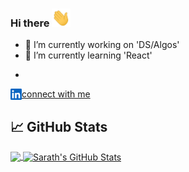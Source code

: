 ### Hi there <img src="https://github.com/xlsarath/xlsarath/blob/master/wave.gif" width="30px">

<!--
**xlsarath/xlsarath** is a ✨ _special_ ✨ repository because its `README.md` (this file) appears on your GitHub profile.

Here are some ideas to get you started:
-->

- 🔭 I’m currently working on 'DS/Algos'
- 🌱 I’m currently learning 'React'
<!-- 
- 👯 I’m looking to collaborate on ...
- 🤔 I’m looking for help with ...
- 💬 Ask me about ...
-->
-
<a  href="https://www.linkedin.com/in/sarathmakkena/"> <img align="left" alt="Sarath's LinkedIN" width="18px" src="https://github.com/xlsarath/xlsarath/blob/master/linkedin.svg" >connect with me</a>
  <br/>
<!-- - 😄 Pronouns: ...
- ⚡ Fun fact: ...
-->
## &#x1f4c8; GitHub Stats

<a href="https://github.com/xlsarath/xlsarath">
  <img align="center" src="https://github-readme-stats.vercel.app/api/top-langs/?username=xlsarath&hide=Jupyter Notebook,css,html,tex&title_color=ffffff&text_color=c9cacc&icon_color=2bbc8a&bg_color=1d1f21&langs_count=5" />
</a>
<a ![Sarath's GitHub stats] href="https://github.com/xlsarath/xlsarath">
  <img align="center" src="https://github-readme-stats.vercel.app/api?username=xlsarath&show_icons=true&line_height=27&count_private=true&title_color=ffffff&text_color=c9cacc&icon_color=2bbc8a&bg_color=1d1f21" alt=" Sarath's GitHub Stats" />
</a>



